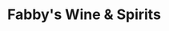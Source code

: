 ---
title: "Fabby's Wine & Spirits"
url: /fort-collins/fabbys-wine-und-spirits/
shop: Spirituosen
---